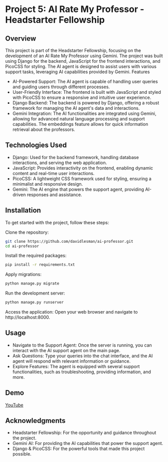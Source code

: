 # Project 5: AI Rate My Professor - Headstarter Fellowship
## Overview

This project is part of the Headstarter Fellowship, focusing on the development of an AI Rate My Professor using Gemini. The project was built using Django for the backend, JavaScript for the frontend interactions, and PicoCSS for styling. The AI agent is designed to assist users with various support tasks, leveraging AI capabilities provided by Gemini.
Features

* AI-Powered Support: The AI agent is capable of handling user queries and guiding users through different processes.
* User-Friendly Interface: The frontend is built with JavaScript and styled with PicoCSS to ensure a responsive and intuitive user experience.
* Django Backend: The backend is powered by Django, offering a robust framework for managing the AI agent's data and interactions.
* Gemini Integration: The AI functionalities are integrated using Gemini, allowing for advanced natural language processing and support capabilities. The embeddings feature allows for quick information retrieval about the professors.

## Technologies Used

* Django: Used for the backend framework, handling database interactions, and serving the web application.
* JavaScript: Provides interactivity on the frontend, enabling dynamic content and real-time user interactions.
* PicoCSS: A lightweight CSS framework used for styling, ensuring a minimalist and responsive design.
* Gemini: The AI engine that powers the support agent, providing AI-driven responses and assistance.

## Installation

To get started with the project, follow these steps:

Clone the repository:

```bash
git clone https://github.com/davidlesman/ai-professor.git
cd ai-professor
```

Install the required packages:

```bash
pip install -r requirements.txt
```

Apply migrations:

```bash
python manage.py migrate
```

Run the development server:

```bash
python manage.py runserver
```

Access the application:
Open your web browser and navigate to http://localhost:8000.


## Usage

* Navigate to the Support Agent: Once the server is running, you can interact with the AI support agent on the main page.
* Ask Questions: Type your queries into the chat interface, and the AI agent will respond with relevant information or guidance.
* Explore Features: The agent is equipped with several support functionalities, such as troubleshooting, providing information, and more.

## Demo
[YouTube](https://youtu.be/9J_gFi-O-9k)

## Acknowledgments

* Headstarter Fellowship: For the opportunity and guidance throughout the project.
* Gemini AI: For providing the AI capabilities that power the support agent.
* Django & PicoCSS: For the powerful tools that made this project possible.
